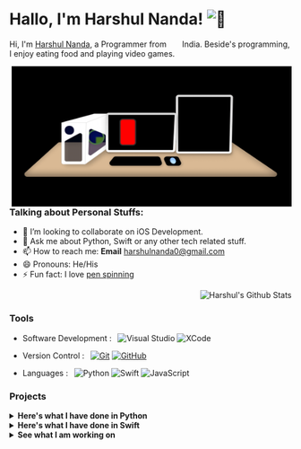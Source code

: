 <h1 align="left"> Hallo, I'm Harshul Nanda! <img src="https://c.tenor.com/8TTGn6XVuPAAAAAi/good-morning-hello.gif" alt="👋" width="50" height="50"/></h1>

Hi, I'm [Harshul Nanda](https://harshul-18.github.io/CV), a Programmer from <img src="https://c.tenor.com/2ZCVcnyaXEMAAAAi/india-flag.gif" width="20" height="10" /> India. Beside's programming, I enjoy eating food and playing video games.

  <img align="right" src="https://github.com/Harshul-18/Harshul-18/blob/main/Developing.gif" alt="DevelopingImage" width="500" height="250"/><br /><br />
    
### **Talking about Personal Stuffs:**

<ul>
<!--   <li>🔭 I’m currently working on PocketBook Application.</li> -->
  <li>👯 I’m looking to collaborate on iOS Development.</li>
<!--   <li>🤔 I’m looking for help with <b>UI Designs</b> for an app.</li> -->
  <li>💬 Ask me about Python, Swift or any other tech related stuff.</li>
  <li>📫 How to reach me: <b>Email</b> <a href="mailto:harshulnanda0@gmail.com">harshulnanda0@gmail.com</a></li>
  <li>😄 Pronouns: He/His</li>
  <li>⚡ Fun fact: I love <a href="https://media.giphy.com/media/YFDqKSn3nKh1bzYlHE/giphy.gif">pen spinning</a></li>
</ul>

  <img align="right" src="https://github-readme-stats.vercel.app/api?username=Harshul-18&show_icons=true&theme=tokyonight" alt="Harshul's Github Stats" /><br />

### Tools
- Software Development :&ensp;
![Visual Studio](https://img.shields.io/badge/-007ACC?style=flat&logo=Visual-Studio-Code&logoColor=white&link=https://github.com/harshul-18 "Visual Studio") ![XCode](https://img.shields.io/badge/-1575F9?style=flat&logo=Xcode&logoColor=white&link=https://github.com/harshul-18 "XCode")

- Version Control :&ensp;
[![Git](https://img.shields.io/badge/-Git-black?style=flat&logo=git&link=https://github.com/harshul-18)](https://github.com/harshul-18)  [![GitHub](https://img.shields.io/badge/-GitHub-181717?style=flat&logo=github&link=https://github.com/harshul-18)](https://github.com/harshul-18)

- Languages :&ensp;
![Python](https://img.shields.io/badge/Python-3776AB?style=for-the-badge&logo=python&logoColor=white) 
![Swift](https://img.shields.io/badge/Swift-FA7343?style=for-the-badge&logo=swift&logoColor=white)
![JavaScript](https://img.shields.io/badge/JavaScript-F7DF1E?style=for-the-badge&logo=javascript&logoColor=black)

### Projects
<details>	
  <summary><b>Here's what I have done in Python</b></summary>
  <br />
  <ul>
    <li>
      <a href="https://github.com/Harshul-18/PythonProjectsA/tree/main/PhotoToPencilSketchMaker">
        Photo to Pencil Sketch Maker
      </a>
    </li>
    <li>
      <a href="https://github.com/Harshul-18/PythonProjectsA/tree/main/QRCodeGenerator">
        QRCodeGenerator
      </a>
    </li>
  </ul>
</details>
<details>	
  <summary><b>Here's what I have done in Swift</b></summary>
  <br />
  <ul>
    <li>
      <a href="https://github.com/Harshul-18/iOSProjectsA/tree/main/Dupple">
        Dupple: News Application
      </a>
    </li>
    <li>
      <a href="https://github.com/Harshul-18/SwiftProjects/tree/main/UnitConversion">
        Unit Conversion App
      </a>
    </li>
  </ul>
</details>

<details>
  <summary><b>See what I am working on</b></summary>
  <br />
  <h3>Pokedex App</h3>
  <img src="https://github.com/Harshul-18/SwiftProjects/blob/main/Images/whatisthis.gif" />
</details>

<!-- <p align="center">(click on the projects to head over to the repos)</p> -->

<!-- --- -->

<!-- ![Anurag's GitHub stats](https://github-readme-stats.vercel.app/api?username=Harshul-18&show_icons=true&theme=tokyonight) -->



<!-- 
<b> Python &emsp; </b> 
<img src="https://us-central1-progress-markdown.cloudfunctions.net/progress/90" /> -->



